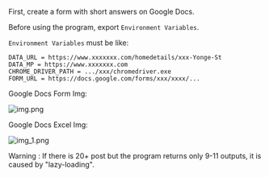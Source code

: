 
First, create a form with short answers on Google Docs.

Before using the program, export ```Environment Variables```.

```Environment Variables``` must be like:

```
DATA_URL = https://www.xxxxxxx.com/homedetails/xxx-Yonge-St
DATA_MP = https://www.xxxxxxx.com
CHROME_DRIVER_PATH = .../xxx/chromedriver.exe
FORM_URL = https://docs.google.com/forms/xxx/xxxx/...
```
Google Docs Form Img:

![img.png](img.png)

Google Docs Excel Img:

![img_1.png](img_1.png)

Warning : If there is 20+ post but the program returns only 9-11 outputs, it is caused by "lazy-loading".
